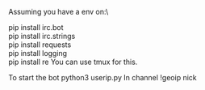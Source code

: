 Assuming you have a env on:\

pip install irc.bot\
pip install irc.strings\
pip install requests\
pip install logging\
pip install re
You can use tmux for this.


To start the bot python3 userip.py
In channel !geoip nick


